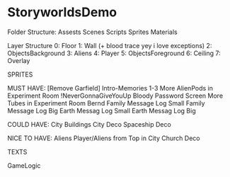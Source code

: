 # StoryworldsDemo







Folder Structure:
Assests
	Scenes
	Scripts
	Sprites
	Materials








Layer Structure
0: Floor
1: Wall (+ blood trace yey i love exceptions)
2: ObjectsBackground
3: Aliens
4: Player
5: ObjectsForeground
6: Ceiling
7: Overlay











SPRITES


MUST HAVE:
[Remove Garfield]
Intro-Memories 1-3
More AlienPods in Experiment Room
!NeverGonnaGiveYouUp
Bloody Password Screen
More Tubes in Experiment Room
Bernd
Family Message Log Small
Family Message Log Big
Earth Messag Log Small
Earth Messag Log Big



COULD HAVE:
City Buildings
City Deco
Spaceship Deco



NICE TO HAVE:
Aliens
Player/Aliens from Top in City
Church Deco











TEXTS















GameLogic

